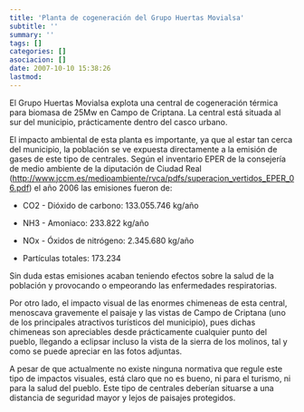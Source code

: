 ```yaml
---
title: 'Planta de cogeneración del Grupo Huertas Movialsa'
subtitle: ''
summary: ''
tags: []
categories: []
asociacion: []
date: 2007-10-10 15:38:26
lastmod:
---
```


El Grupo Huertas Movialsa explota una central de cogeneración térmica para biomasa de 25Mw en Campo de Criptana. La central está situada al sur del municipio, prácticamente dentro del casco urbano.

El impacto ambiental de esta planta es importante, ya que al estar tan cerca del municipio, la población se ve expuesta directamente a la emisión de gases de este tipo de centrales.
Según el inventario EPER de la consejería de medio ambiente de la diputación de Ciudad Real (http://www.jccm.es/medioambiente/rvca/pdfs/superacion_vertidos_EPER_06.pdf) el año 2006 las emisiones fueron de:

-  CO2 - Dióxido de carbono: 133.055.746 kg/año

-  NH3 - Amoniaco: 233.822 kg/año

-  NOx - Óxidos de nitrógeno: 2.345.680 kg/año

-  Partículas totales: 173.234

Sin duda estas emisiones acaban teniendo efectos sobre la salud de la población y provocando o empeorando las enfermedades respiratorias.

Por otro lado, el impacto visual de las enormes chimeneas de esta central, menoscava gravemente el paisaje y las vistas de Campo de Criptana (uno de los principales atractivos turísticos del municipio), pues dichas chimeneas  son apreciables desde prácticamente cualquier punto del pueblo, llegando a eclipsar incluso la vista de la sierra de los molinos, tal y como se puede apreciar en las fotos adjuntas.

A pesar de que actualmente no existe ninguna normativa que regule este tipo de impactos visuales, está claro que no es bueno, ni para el turismo, ni para la salud del pueblo. Este tipo de centrales deberían situarse a una distancia de seguridad mayor y lejos de paisajes protegidos. 


